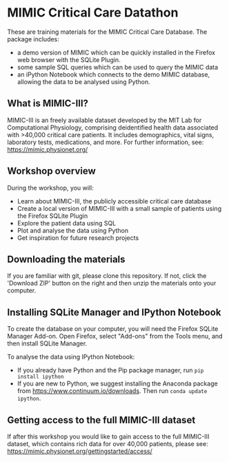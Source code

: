 # MIMIC Critical Care Datathon

These are training materials for the MIMIC Critical Care Database. The package includes:

- a demo version of MIMIC which can be quickly installed in the Firefox web browser with the SQLite Plugin.
- some sample SQL queries which can be used to query the MIMIC data
- an iPython Notebook which connects to the demo MIMIC database, allowing the data to be analysed using Python.

## What is MIMIC-III?

MIMIC-III is an freely available dataset developed by the MIT Lab for Computational Physiology, comprising deidentified health data associated with >40,000 critical care patients. It includes demographics, vital signs, laboratory tests, medications, and more. For further information, see: https://mimic.physionet.org/

## Workshop overview 

During the workshop, you will:

- Learn about MIMIC-III, the publicly accessible critical care database 
- Create a local version of MIMIC-III with a small sample of patients using the Firefox SQLite Plugin
- Explore the patient data using SQL
- Plot and analyse the data using Python
- Get inspiration for future research projects

## Downloading the materials

If you are familiar with git, please clone this repository. If not, click the
'Download ZIP' button on the right and then unzip the materials onto your
computer.

## Installing SQLite Manager and IPython Notebook

To create the database on your computer, you will need the Firefox SQLite Manager Add-on. Open Firefox, select "Add-ons" from the Tools menu, and then install SQLite Manager.

To analyse the data using IPython Notebook:
- If you already have Python and the Pip package manager, run ```pip install ipython```
- If you are new to Python, we suggest installing the Anaconda package from https://www.continuum.io/downloads. Then run ```conda update ipython```.

## Getting access to the full MIMIC-III dataset

If after this workshop you would like to gain access to the full MIMIC-III dataset, which contains rich data for over 40,000 patients, please see: https://mimic.physionet.org/gettingstarted/access/

